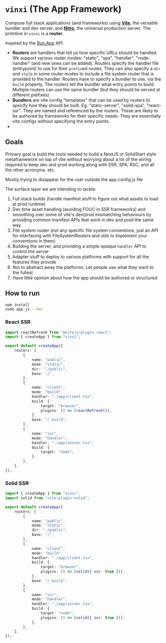 # `vinxi` (The App Framework)
Compose full stack applications (and frameworks) using [**Vite**](https://github.com/vitejs/vite), the versatile bundler and dev server, and [**Nitro**](https://github.com/unjs/nitro), the universal production server. The primitive in `vinxi` is a **router**. 

Inspired by the [Bun.App](https://bun.sh/blog/bun-bundler#sneak-peek-bun-app) API. 

- **Routers** are handlers that tell us how specific URLs should be handled. We support various router modes: "static", "spa", "handler", "node-handler" (and new ones can be added). Routers specify the handler file (entrypoint) to use for their `prefix`ed routes. They can also specify a `dir` and `style` in some router modes to include a file system router that is provided to the handler. Routers have to specify a bundler to use, via the `build` property. The routers tell the bundler what entry points to build. Multiple routers can use the same bundler (but they should be served at different prefixes).
- **Bundlers** are vite config "templates" that can be used by routers to specify how they should be built. Eg. "static-server", "solid-spa", "react-ssr". They are named and referenced by the routers. These are likely to be authored by frameworks for their specific needs. They are essentially vite configs without specifying the entry points.
- 
## Goals

Primary goal is build the tools needed to build a NextJS or SolidStart style metaframework on top of vite without worrying about a lot of the wiring required to keep dev and prod working along with SSR, SPA, RSC, and all the other acronyms. etc. 

Mostly trying to disappear for the user outside the app.config.js file

The surface layer we are intending to tackle:
1. Full stack builds (handle manifest stuff to figure out what assets to load at prod runtime)
2. Dev time asset handling (avoiding FOUC in SSR frameworks) and smoothing over some of vite's dev/prod mismatching behaviours by providing common manifest APIs that work in dev and prod the same way
3. File system router (not any specific file system conventions, just an API for interfacing with FileSystemRouters and utils to implement your conventions in them)
4. Building the server, and providing a simple opaque `handler` API to control the server
5. Adapter stuff to deploy to various platforms with support for all the features they provide
6. Not to abstract away the platforms. Let people use what they want to the fullest
7. Have little opinion about how the app should be authored or structured

## How to run

```bash
npm install
node app.js --dev
```

### React SSR

```ts
import reactRefresh from "@vitejs/plugin-react";
import { createApp } from "vinxi";

export default createApp({
	routers: [
		{
			name: "public",
			mode: "static",
			dir: "./public",
			base: "/",
		},
		{
			name: "client",
			mode: "build",
			handler: "./app/client.tsx",
			build: {
				target: "browser",
				plugins: () => [reactRefresh()],
			},
			base: "/_build",
		},
		{
			name: "ssr",
			mode: "handler",
			handler: "./app/server.tsx",
			build: {
				target: "node",
			},
		},
	],
});
```

### Solid SSR

```ts
import { createApp } from "vinxi";
import solid from "vite-plugin-solid";

export default createApp({
	routers: [
		{
			name: "public",
			mode: "static",
			dir: "./public",
			base: "/",
		},
		{
			name: "client",
			mode: "build",
			handler: "./app/client.tsx",
			build: {
				target: "browser",
				plugins: () => [solid({ ssr: true })],
			},
			base: "/_build",
		},
		{
			name: "ssr",
			mode: "handler",
			handler: "./app/server.tsx",
			build: {
				target: "node",
				plugins: () => [solid({ ssr: true })],
			},
		},
	],
});
```
